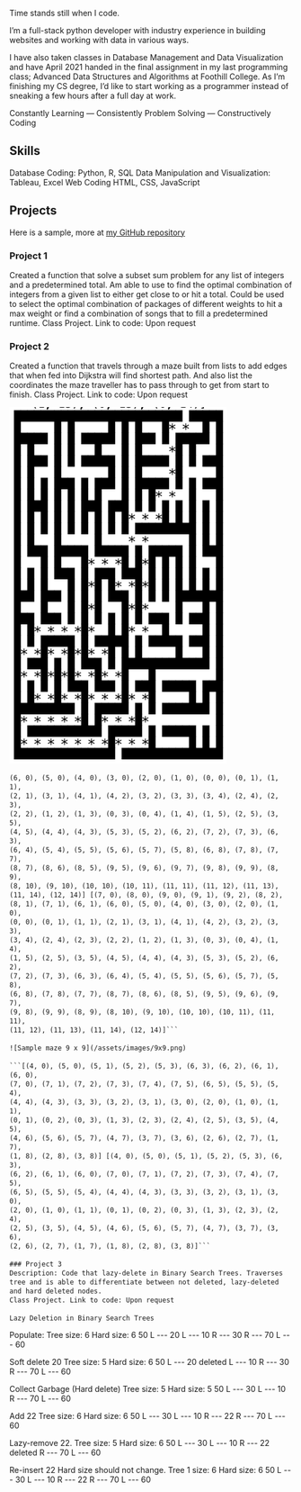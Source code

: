 Time stands still when I code.

I’m a full-stack python developer with industry experience in building websites and working with data in various ways.

I have also taken classes in Database Management and Data Visualization and have April 2021 handed in the final assignment in my last programming class; Advanced Data Structures and Algorithms at Foothill College. As I’m finishing my CS degree, I’d like to start working as a programmer instead of sneaking a few hours after a full day at work.

Constantly Learning — Consistently Problem Solving — Constructively Coding

## Skills
Database Coding: Python, R, SQL
Data Manipulation and Visualization: Tableau, Excel
Web Coding HTML, CSS, JavaScript

## Projects
Here is a sample, more at [my GitHub repository](https://github.com/peayah)

### Project 1
Created a function that solve a subset sum problem for any list of integers and a predetermined total. Am able to use to find the optimal combination of integers from a given list to either get close to or hit a total. Could be used to select the optimal combination of packages of different weights to hit a max weight or find a combination of songs that to fill a predetermined runtime. 
Class Project. Link to code: Upon request



### Project 2
Created a function that travels through a maze built from lists to add edges that when fed into Dijkstra will find shortest path. And also list the coordinates the maze traveller has to pass through to get from start to finish. Class Project. Link to code: Upon request

![Sample maze 15 x 15](/assets/images/15x15.png)

```[(7, 0), (8, 0), (9, 0), (9, 1), (9, 2), (8, 2), (8, 1), (7, 1), (6, 1), 
(6, 0), (5, 0), (4, 0), (3, 0), (2, 0), (1, 0), (0, 0), (0, 1), (1, 1), 
(2, 1), (3, 1), (4, 1), (4, 2), (3, 2), (3, 3), (3, 4), (2, 4), (2, 3), 
(2, 2), (1, 2), (1, 3), (0, 3), (0, 4), (1, 4), (1, 5), (2, 5), (3, 5), 
(4, 5), (4, 4), (4, 3), (5, 3), (5, 2), (6, 2), (7, 2), (7, 3), (6, 3), 
(6, 4), (5, 4), (5, 5), (5, 6), (5, 7), (5, 8), (6, 8), (7, 8), (7, 7), 
(8, 7), (8, 6), (8, 5), (9, 5), (9, 6), (9, 7), (9, 8), (9, 9), (8, 9), 
(8, 10), (9, 10), (10, 10), (10, 11), (11, 11), (11, 12), (11, 13), 
(11, 14), (12, 14)] [(7, 0), (8, 0), (9, 0), (9, 1), (9, 2), (8, 2), 
(8, 1), (7, 1), (6, 1), (6, 0), (5, 0), (4, 0), (3, 0), (2, 0), (1, 0), 
(0, 0), (0, 1), (1, 1), (2, 1), (3, 1), (4, 1), (4, 2), (3, 2), (3, 3), 
(3, 4), (2, 4), (2, 3), (2, 2), (1, 2), (1, 3), (0, 3), (0, 4), (1, 4), 
(1, 5), (2, 5), (3, 5), (4, 5), (4, 4), (4, 3), (5, 3), (5, 2), (6, 2), 
(7, 2), (7, 3), (6, 3), (6, 4), (5, 4), (5, 5), (5, 6), (5, 7), (5, 8), 
(6, 8), (7, 8), (7, 7), (8, 7), (8, 6), (8, 5), (9, 5), (9, 6), (9, 7), 
(9, 8), (9, 9), (8, 9), (8, 10), (9, 10), (10, 10), (10, 11), (11, 11), 
(11, 12), (11, 13), (11, 14), (12, 14)]```

![Sample maze 9 x 9](/assets/images/9x9.png)

```[(4, 0), (5, 0), (5, 1), (5, 2), (5, 3), (6, 3), (6, 2), (6, 1), (6, 0), 
(7, 0), (7, 1), (7, 2), (7, 3), (7, 4), (7, 5), (6, 5), (5, 5), (5, 4), 
(4, 4), (4, 3), (3, 3), (3, 2), (3, 1), (3, 0), (2, 0), (1, 0), (1, 1), 
(0, 1), (0, 2), (0, 3), (1, 3), (2, 3), (2, 4), (2, 5), (3, 5), (4, 5), 
(4, 6), (5, 6), (5, 7), (4, 7), (3, 7), (3, 6), (2, 6), (2, 7), (1, 7), 
(1, 8), (2, 8), (3, 8)] [(4, 0), (5, 0), (5, 1), (5, 2), (5, 3), (6, 3), 
(6, 2), (6, 1), (6, 0), (7, 0), (7, 1), (7, 2), (7, 3), (7, 4), (7, 5), 
(6, 5), (5, 5), (5, 4), (4, 4), (4, 3), (3, 3), (3, 2), (3, 1), (3, 0), 
(2, 0), (1, 0), (1, 1), (0, 1), (0, 2), (0, 3), (1, 3), (2, 3), (2, 4), 
(2, 5), (3, 5), (4, 5), (4, 6), (5, 6), (5, 7), (4, 7), (3, 7), (3, 6), 
(2, 6), (2, 7), (1, 7), (1, 8), (2, 8), (3, 8)]```

### Project 3
Description: Code that lazy-delete in Binary Search Trees. Traverses tree and is able to differentiate between not deleted, lazy-deleted and hard deleted nodes. 
Class Project. Link to code: Upon request

Lazy Deletion in Binary Search Trees

```
Populate:
Tree size:  6 
Hard size:  6
 50
 L --- 20
        L --- 10
        R --- 30
 R --- 70
        L --- 60

Soft delete 20
Tree size:  5 
Hard size:  6
 50
 L --- 20  deleted
        L --- 10
        R --- 30
 R --- 70
        L --- 60

Collect Garbage (Hard delete)
Tree size:  5 
Hard size:  5
 50
 L --- 30
        L --- 10
 R --- 70
        L --- 60

Add 22
Tree size:  6 
Hard size:  6
 50
 L --- 30
        L --- 10
               R --- 22
 R --- 70
        L --- 60

Lazy-remove 22.
Tree size:  5 
Hard size:  6
 50
 L --- 30
        L --- 10
               R --- 22  deleted
 R --- 70
        L --- 60

Re-insert 22
Hard size should not change.
Tree 1 size:  6 
Hard size:  6
 50
 L --- 30
        L --- 10
               R --- 22
 R --- 70
        L --- 60
```
